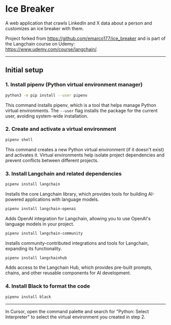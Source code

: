 # Ice Breaker

A web application that crawls LinkedIn and X data about a person and customizes an ice breaker with them.

Project forked from https://github.com/emarco177/ice_breaker and is part of the Langchain course on Udemy:
https://www.udemy.com/course/langchain/.

---

## Initial setup

### 1. Install pipenv (Python virtual environment manager)
```bash
python3 -m pip install --user pipenv
```
This command installs pipenv, which is a tool that helps manage Python virtual environments. The `--user` flag installs the package for the current user, avoiding system-wide installation.

### 2. Create and activate a virtual environment
```bash
pipenv shell
```
This command creates a new Python virtual environment (if it doesn't exist) and activates it. Virtual environments help isolate project dependencies and prevent conflicts between different projects.

### 3. Install Langchain and related dependencies
```bash
pipenv install langchain
```
Installs the core Langchain library, which provides tools for building AI-powered applications with language models.

```bash
pipenv install langchain-openai
```
Adds OpenAI integration for Langchain, allowing you to use OpenAI's language models in your project.

```bash
pipenv install langchain-community
```
Installs community-contributed integrations and tools for Langchain, expanding its functionality.

```bash
pipenv install langchainhub
```
Adds access to the Langchain Hub, which provides pre-built prompts, chains, and other reusable components for AI development.

### 4. Install Black to format the code

```bash
pipenv install black
```

---

In Cursor, open the command palette and search for "Python: Select Interpreter" to select the virtual environment you created in step 2.
